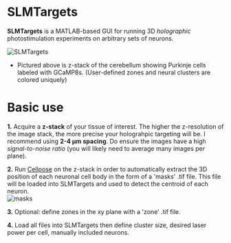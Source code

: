 # SLMTargets
**SLMTargets** is a MATLAB-based GUI for running 3D _holographic_ photostimulation experiments on arbitrary sets of neurons.

![SLMTargets](https://user-images.githubusercontent.com/81040584/191542064-5f83f272-53fc-4393-b11a-1dc8494e90d4.gif)  
* Pictured above is z-stack of the cerebellum showing Purkinje cells labeled with GCaMP8s.  (User-defined zones and neural clusters are colored uniquely)

# Basic use
**1.** Acquire a **z-stack** of your tissue of interest. The higher the z-resolution of the image stack, the more precise your holograhpic targeting will be. I recommend using **2-4 µm spacing**. Do ensure the images have a high _signal-to-noise ratio_ (you will likely need to average many images per plane).  

**2.** Run [Cellpose](https://github.com/MouseLand/cellpose) on the z-stack in order to automatically extract the 3D position of each neuronal cell body in the form of a 'masks' .tif file. This file will be loaded into SLMTargets and used to detect the centroid of each neuron.  
          ![masks](https://user-images.githubusercontent.com/81040584/191570971-2d93cfdc-04a0-47f9-8645-fdbd26b1efa8.gif)  
          
**3.** Optional: define zones in the xy plane with a 'zone' .tif file.  

**4.** Load all files into SLMTargets then define cluster size, desired laser power per cell, manually included neurons.  



